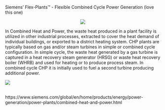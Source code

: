 
Siemens’ Flex-Plants™ - Flexible Combined Cycle Power Generation (love this one)

<p align="center">
<img src="https://github.com/bitfinc/minestone/blob/master/Power%20Generators/Siemens/Flex-Plants/0.jpeg">

In Combined Heat and Power, the waste heat produced in a plant facility is utilized in other industrial processes, extracted to cover the heat demand of individual buildings, or exported to a district heating system. CHP plants are typically based on gas and/or steam turbines in simple or combined cycle configuration. In simple cycle, the waste heat generated by a gas turbine is captured in a heat recovery steam generator (HRSG) or waste heat recovery boiler (WHRB) and used for heating or to produce process steam. In combined cycle CHP it is initially used to fuel a second turbine producing additional power.



[![](http://img.youtube.com/vi/eeiu-wcyEbs/0.jpg)](http://www.youtube.com/watch?v=eeiu-wcyEbs "Siemens’ Flex-Plants™ - Flexible Combined Cycle Power Generation")

<br>
https://www.siemens.com/global/en/home/products/energy/power-generation/power-plants/combined-heat-and-power.html
